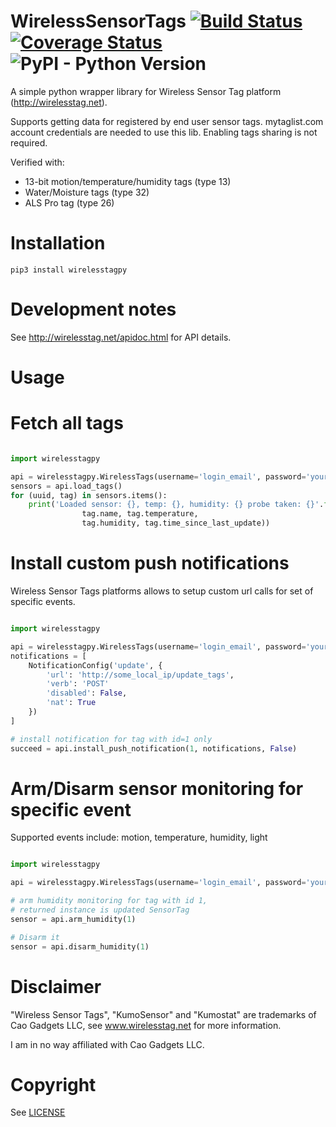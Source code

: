 # WirelessSensorTags  [![Build Status](https://travis-ci.org/sergeymaysak/wirelesstagpy.svg?branch=master)](https://travis-ci.org/sergeymaysak/wirelesstagpy) [![Coverage Status](https://coveralls.io/repos/github/sergeymaysak/wirelesstagpy/badge.svg?branch=master)](https://coveralls.io/github/sergeymaysak/wirelesstagpy?branch=master) ![PyPI - Python Version](https://img.shields.io/pypi/pyversions/wirelesstagpy.svg)

A simple python wrapper library for Wireless Sensor Tag platform (http://wirelesstag.net).

Supports getting data for registered by end user sensor tags.
mytaglist.com account credentials are needed to use this lib.
Enabling tags sharing is not required.

Verified with: 
- 13-bit motion/temperature/humidity tags (type 13)
- Water/Moisture tags (type 32)
- ALS Pro tag (type 26)

# Installation

```shell
pip3 install wirelesstagpy
```

# Development notes
See http://wirelesstag.net/apidoc.html for API details.

# Usage

# Fetch all tags

```python

import wirelesstagpy

api = wirelesstagpy.WirelessTags(username='login_email', password='your_password')
sensors = api.load_tags()
for (uuid, tag) in sensors.items():
    print('Loaded sensor: {}, temp: {}, humidity: {} probe taken: {}'.format(
                tag.name, tag.temperature, 
                tag.humidity, tag.time_since_last_update))

```

# Install custom push notifications

Wireless Sensor Tags platforms allows to setup custom url calls for set of specific events.
```python

import wirelesstagpy

api = wirelesstagpy.WirelessTags(username='login_email', password='your_password')
notifications = [
    NotificationConfig('update', {
        'url': 'http://some_local_ip/update_tags',
        'verb': 'POST'
        'disabled': False,
        'nat': True
    })
]

# install notification for tag with id=1 only
succeed = api.install_push_notification(1, notifications, False)

```

# Arm/Disarm sensor monitoring for specific event

Supported events include: motion, temperature, humidity, light
```python

import wirelesstagpy

api = wirelesstagpy.WirelessTags(username='login_email', password='your_password')

# arm humidity monitoring for tag with id 1,
# returned instance is updated SensorTag
sensor = api.arm_humidity(1)

# Disarm it
sensor = api.disarm_humidity(1)

```

# Disclaimer
"Wireless Sensor Tags", "KumoSensor" and "Kumostat" are trademarks of Cao Gadgets LLC,
see www.wirelesstag.net for more information.

I am in no way affiliated with Cao Gadgets LLC.

# Copyright
See [LICENSE](LICENSE)

